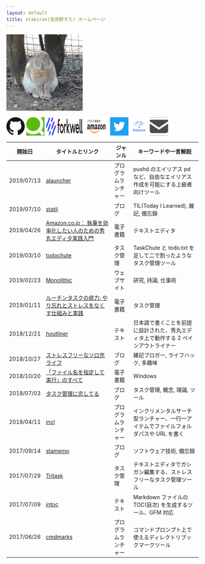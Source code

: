 ```yaml
---
layout: default
title: stakiran(吉良野すた) ホームページ
---
```


![avatar](assets/img/avatar_half.jpg)

<a href="https://github.com/stakiran" target="_blank"><img src="assets/logo/github.png" alt="github_logo" width="48" height="48"></a> <a href="https://qiita.com/sta" target="_blank"><img src="assets/logo/qiita.png" alt="qiita_logo" width="48" height="48"></a> <a href="https://portfolio.forkwell.com/@stakiran" target="_blank"><img src="assets/logo/forkwell.svg" alt="forkwell_logo" width="96" height="48"></a> <a href="https://www.amazon.co.jp/吉良野すた/e/B07JLHMBDV" target="_blank"><img src="assets/logo/amazon.png" alt="amazon_logo" width="64" height="48"></a> <a href="https://twitter.com/stakiran2" target="_blank"><img src="assets/logo/twitter.png" alt="twitter_logo" width="48" height="48"></a> <a href="http://profile.hatena.ne.jp/stakiran/" target="_blank"><img src="assets/logo/hatena.svg" alt="hatena_logo" width="48" height="48"></a> <a href="contact.html" target="_blank"><img src="assets/img/mail_icon.jpeg" alt="mailicon" width="48" height="48"></a>

| 開始日     | タイトルとリンク | ジャンル | キーワードや一言解説 |
| ---------- | ---------------- | -------- | ---------- |
| 2019/07/13 | [alauncher](https://github.com/stakiran/alauncher) | プログラムランチャー | pushd のエイリアス pd など、自由なエイリアス作成を可能にする上級者向けツール |
| 2019/07/10 | [statil](https://statil.hatenablog.com/) | ブログ | TIL(Today I Learned), 雑記, 備忘録 |
| 2019/04/26 | [Amazon.co.jp： 執筆を効率化したい人のための秀丸エディタ実践入門](https://www.amazon.co.jp/dp/B07R6FTSMT) | 電子書籍 | テキストエディタ |
| 2019/03/10 | [todochute](https://stakiran.github.io/todochute-releases/) | タスク管理 | TaskChute と todo.txt を足して二で割ったようなタスク管理ツール |
| 2019/02/23 | [Monolithic](https://stakiran.github.io/monolithic/) | ウェブサイト | 研究, 持論, 仕事術 |
| 2019/01/11 | [ルーチンタスクの底力: やり忘れとストレスをなくす仕組みと実践](https://www.amazon.co.jp/dp/B07MJW8MVD) | 電子書籍 | タスク管理 |
| 2018/12/21 | [houtliner](https://github.com/stakiran/houtliner) | テキスト | 日本語で書くことを前提に設計された、秀丸エディタ上で動作する 2 ペインアウトライナー |
| 2018/10/27 | [ストレスフリーなソロ充ライフ](https://stressfree-fulfilling-solo.hatenablog.com/) | ブログ | 雑記ブロガー, ライフハック, 多趣味 |
| 2018/10/20 | [「ファイル名を指定して実行」のすべて](https://www.amazon.co.jp/dp/B07JF3BHP5/) | 電子書籍 | Windows |
| 2018/07/03 | [タスク管理に恋してる](https://ilovetaskmanagement.hatenablog.com/) | ブログ | タスク管理, 概念, 理論, ツール |
| 2018/04/11 | [incl](https://github.com/stakiran/incl) | プログラムランチャー | インクリメンタルサーチ型ランチャー、一行一アイテムでファイルフォルダパスや URL を書く |
| 2017/09/14 | [stamemo](http://stakiran.hatenablog.com/) | ブログ | ソフトウェア技術, 備忘録 |
| 2017/07/29 | [Tritask](https://tritask.github.io/tritask-web/) | タスク管理 | テキストエディタでガシガシ編集する、ストレスフリーなタスク管理ツール |
| 2017/07/09 | [intoc](https://github.com/stakiran/intoc) | テキスト | Markdown ファイルの TOC(目次) を生成するツール、GFM 対応 |
| 2017/06/26 | [cmdmarks](https://github.com/stakiran/cmdmarks) | プログラムランチャー | コマンドプロンプト上で使えるディレクトリブックマークツール |
